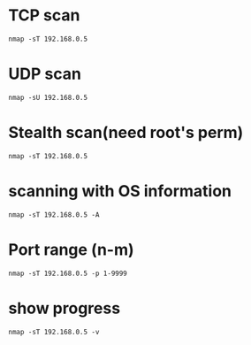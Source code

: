 # TCP scan
```
nmap -sT 192.168.0.5
```

# UDP scan
```
nmap -sU 192.168.0.5
```

# Stealth scan(need root's perm)
```
nmap -sT 192.168.0.5
```


# scanning with OS information
```
nmap -sT 192.168.0.5 -A
```

# Port range (n-m)
```
nmap -sT 192.168.0.5 -p 1-9999
```


# show progress
```
nmap -sT 192.168.0.5 -v
```
